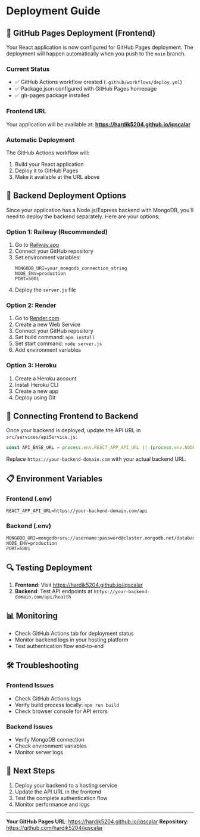 # Deployment Guide

## 🚀 GitHub Pages Deployment (Frontend)

Your React application is now configured for GitHub Pages deployment. The deployment will happen automatically when you push to the `main` branch.

### Current Status
- ✅ GitHub Actions workflow created (`.github/workflows/deploy.yml`)
- ✅ Package.json configured with GitHub Pages homepage
- ✅ gh-pages package installed

### Frontend URL
Your application will be available at: **https://hardik5204.github.io/iqscalar**

### Automatic Deployment
The GitHub Actions workflow will:
1. Build your React application
2. Deploy it to GitHub Pages
3. Make it available at the URL above

## 🔧 Backend Deployment Options

Since your application has a Node.js/Express backend with MongoDB, you'll need to deploy the backend separately. Here are your options:

### Option 1: Railway (Recommended)
1. Go to [Railway.app](https://railway.app)
2. Connect your GitHub repository
3. Set environment variables:
   ```
   MONGODB_URI=your_mongodb_connection_string
   NODE_ENV=production
   PORT=5001
   ```
4. Deploy the `server.js` file

### Option 2: Render
1. Go to [Render.com](https://render.com)
2. Create a new Web Service
3. Connect your GitHub repository
4. Set build command: `npm install`
5. Set start command: `node server.js`
6. Add environment variables

### Option 3: Heroku
1. Create a Heroku account
2. Install Heroku CLI
3. Create a new app
4. Deploy using Git

## 🔗 Connecting Frontend to Backend

Once your backend is deployed, update the API URL in `src/services/apiService.js`:

```javascript
const API_BASE_URL = process.env.REACT_APP_API_URL || (process.env.NODE_ENV === 'production' ? 'https://your-backend-domain.com/api' : 'http://localhost:5001/api');
```

Replace `https://your-backend-domain.com` with your actual backend URL.

## 📋 Environment Variables

### Frontend (.env)
```
REACT_APP_API_URL=https://your-backend-domain.com/api
```

### Backend (.env)
```
MONGODB_URI=mongodb+srv://username:password@cluster.mongodb.net/database
NODE_ENV=production
PORT=5001
```

## 🔍 Testing Deployment

1. **Frontend**: Visit https://hardik5204.github.io/iqscalar
2. **Backend**: Test API endpoints at `https://your-backend-domain.com/api/health`

## 📊 Monitoring

- Check GitHub Actions tab for deployment status
- Monitor backend logs in your hosting platform
- Test authentication flow end-to-end

## 🛠️ Troubleshooting

### Frontend Issues
- Check GitHub Actions logs
- Verify build process locally: `npm run build`
- Check browser console for API errors

### Backend Issues
- Verify MongoDB connection
- Check environment variables
- Monitor server logs

## 🎯 Next Steps

1. Deploy your backend to a hosting service
2. Update the API URL in the frontend
3. Test the complete authentication flow
4. Monitor performance and logs

---

**Your GitHub Pages URL**: https://hardik5204.github.io/iqscalar
**Repository**: https://github.com/hardik5204/iqscalar
